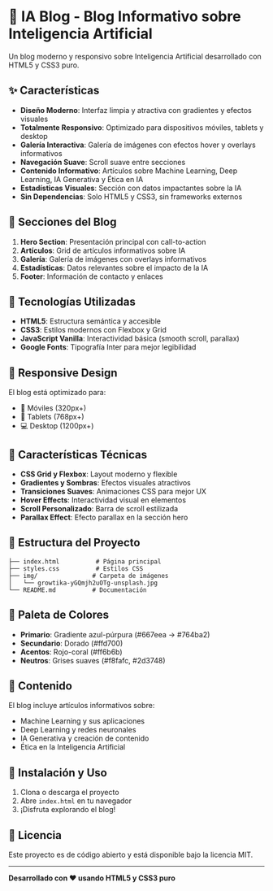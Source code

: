 # 🤖 IA Blog - Blog Informativo sobre Inteligencia Artificial

Un blog moderno y responsivo sobre Inteligencia Artificial desarrollado con HTML5 y CSS3 puro.

## ✨ Características

- **Diseño Moderno**: Interfaz limpia y atractiva con gradientes y efectos visuales
- **Totalmente Responsivo**: Optimizado para dispositivos móviles, tablets y desktop
- **Galería Interactiva**: Galería de imágenes con efectos hover y overlays informativos
- **Navegación Suave**: Scroll suave entre secciones
- **Contenido Informativo**: Artículos sobre Machine Learning, Deep Learning, IA Generativa y Ética en IA
- **Estadísticas Visuales**: Sección con datos impactantes sobre la IA
- **Sin Dependencias**: Solo HTML5 y CSS3, sin frameworks externos

## 🎨 Secciones del Blog

1. **Hero Section**: Presentación principal con call-to-action
2. **Artículos**: Grid de artículos informativos sobre IA
3. **Galería**: Galería de imágenes con overlays informativos
4. **Estadísticas**: Datos relevantes sobre el impacto de la IA
5. **Footer**: Información de contacto y enlaces

## 🚀 Tecnologías Utilizadas

- **HTML5**: Estructura semántica y accesible
- **CSS3**: Estilos modernos con Flexbox y Grid
- **JavaScript Vanilla**: Interactividad básica (smooth scroll, parallax)
- **Google Fonts**: Tipografía Inter para mejor legibilidad

## 📱 Responsive Design

El blog está optimizado para:
- 📱 Móviles (320px+)
- 📱 Tablets (768px+)
- 💻 Desktop (1200px+)

## 🎯 Características Técnicas

- **CSS Grid y Flexbox**: Layout moderno y flexible
- **Gradientes y Sombras**: Efectos visuales atractivos
- **Transiciones Suaves**: Animaciones CSS para mejor UX
- **Hover Effects**: Interactividad visual en elementos
- **Scroll Personalizado**: Barra de scroll estilizada
- **Parallax Effect**: Efecto parallax en la sección hero

## 📁 Estructura del Proyecto

```
├── index.html          # Página principal
├── styles.css          # Estilos CSS
├── img/               # Carpeta de imágenes
│   └── growtika-yGQmjh2uOTg-unsplash.jpg
└── README.md          # Documentación
```

## 🎨 Paleta de Colores

- **Primario**: Gradiente azul-púrpura (#667eea → #764ba2)
- **Secundario**: Dorado (#ffd700)
- **Acentos**: Rojo-coral (#ff6b6b)
- **Neutros**: Grises suaves (#f8fafc, #2d3748)

## 📖 Contenido

El blog incluye artículos informativos sobre:
- Machine Learning y sus aplicaciones
- Deep Learning y redes neuronales
- IA Generativa y creación de contenido
- Ética en la Inteligencia Artificial

## 🔧 Instalación y Uso

1. Clona o descarga el proyecto
2. Abre `index.html` en tu navegador
3. ¡Disfruta explorando el blog!

## 📄 Licencia

Este proyecto es de código abierto y está disponible bajo la licencia MIT.

---

**Desarrollado con ❤️ usando HTML5 y CSS3 puro**

